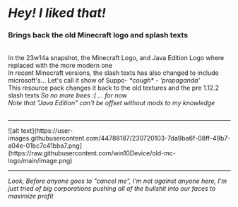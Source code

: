 # <i>Hey! I liked that!</i>
<h3>Brings back the old Minecraft logo and splash texts</h3><br>
In the 23w14a snapshot, the Minecraft Logo, and Java Edition Logo where replaced with the more modern one<br>
In recent Minecraft versions, the slash texts has also changed to include microsoft's... Let's call it show of Suppo- <i>*cough* - 'propaganda'</i><br>
This resource pack changes it back to the old textures and the pre 1.12.2 slash texts <i>So no more bees :( ... for now</i><br>
<i>Note that "Java Edition" can't be offset without mods to my knowledge</i><br><br>
<hr>
![alt text](https://user-images.githubusercontent.com/44788187/230720103-7da9ba6f-08ff-49b7-a04e-01bc7c41bba7.png](https://raw.githubusercontent.com/win10Device/old-mc-logo/main/image.png)
<hr>
<i>Look, Before anyone goes to "cancel me", I'm not against anyone here, I'm just tried of big corporations pushing all of the bullshit into our faces to maximize profit</i>
